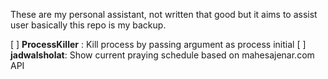 These are my personal assistant, not written that good but it aims to assist user
basically this repo is my backup.

[ ] __ProcessKiller__ : Kill process by passing argument as process initial
[ ] __jadwalsholat__: Show current praying schedule based on mahesajenar.com API
